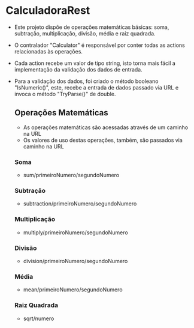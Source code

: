 # CalculadoraRest

- Este projeto dispõe de operações matemáticas básicas: soma, subtração, multiplicação, divisão, média e raiz quadrada.
- O contralador "Calculator" é responsável por conter todas as actions relacionadas às operações.
- Cada action recebe um valor de tipo string, isto torna mais fácil a implementação da validação dos dados de entrada.
- Para a validação dos dados, foi criado o método booleano "IsNumeric()", este, recebe a entrada de dados passado via URL e invoca o método "TryParse()" de double.

  ## Operações Matemáticas

  - As operações matemáticas são acessadas através de um caminho na URL
  - Os valores de uso destas operações, também, são passados via caminho na URL  

  ### Soma
  - sum/primeiroNumero/segundoNumero

  ### Subtração
  - subtraction/primeiroNumero/segundoNumero

  ### Multiplicação
  - multiply/primeiroNumero/segundoNumero

  ### Divisão
  - division/primeiroNumero/segundoNumero

  ### Média
  - mean/primeiroNumero/segundoNumero

  ### Raiz Quadrada
  - sqrt/numero

